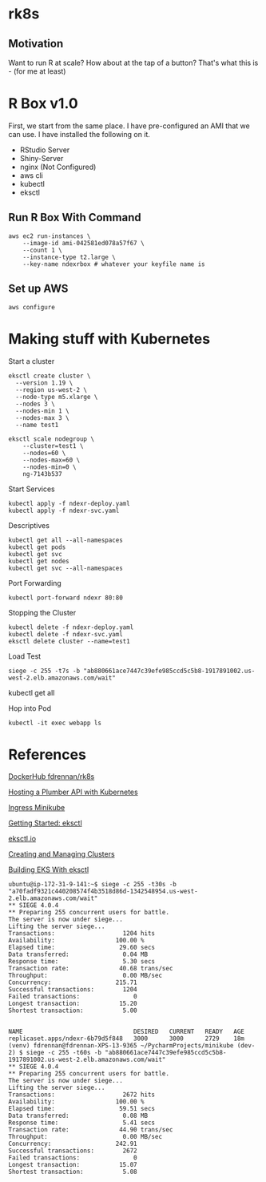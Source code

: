 # rk8s

## Motivation

Want to run R at scale? How about at the tap of a button? That's what this is - (for me at least)

# R Box v1.0

First, we start from the same place. I have pre-configured an AMI that we can use. I have installed
the following on it.

*  RStudio Server
*  Shiny-Server
*  nginx (Not Configured)
*  aws cli
*  kubectl 
*  eksctl

## Run R Box With Command
```
aws ec2 run-instances \ 
    --image-id ami-042581ed078a57f67 \
    --count 1 \
    --instance-type t2.large \
    --key-name ndexrbox # whatever your keyfile name is
```

## Set up AWS
```
aws configure
```

# Making stuff with Kubernetes

Start a cluster

```
eksctl create cluster \
  --version 1.19 \
  --region us-west-2 \
  --node-type m5.xlarge \
  --nodes 3 \
  --nodes-min 1 \
  --nodes-max 3 \
  --name test1
```

```
eksctl scale nodegroup \
    --cluster=test1 \
    --nodes=60 \
    --nodes-max=60 \
    --nodes-min=0 \
    ng-7143b537
```


Start Services
```
kubectl apply -f ndexr-deploy.yaml
kubectl apply -f ndexr-svc.yaml
```

Descriptives
```
kubectl get all --all-namespaces
kubectl get pods
kubectl get svc
kubectl get nodes
kubectl get svc --all-namespaces
```

Port Forwarding
```
kubectl port-forward ndexr 80:80
```

Stopping the Cluster
```
kubectl delete -f ndexr-deploy.yaml
kubectl delete -f ndexr-svc.yaml
eksctl delete cluster --name=test1
```

Load Test
```
siege -c 255 -t7s -b "ab880661ace7447c39efe985ccd5c5b8-1917891002.us-west-2.elb.amazonaws.com/wait"
```

kubectl get all

Hop into Pod
```
kubectl -it exec webapp ls
```

# References
[DockerHub fdrennan/rk8s](https://hub.docker.com/repository/docker/fdrennan/rk8s)

[Hosting a Plumber API with Kubernetes](https://mdneuzerling.com/post/hosting-a-plumber-api-with-kubernetes/)

[Ingress Minikube](https://kubernetes.io/docs/tasks/access-application-cluster/ingress-minikube/)

[Getting Started: eksctl](https://docs.aws.amazon.com/eks/latest/userguide/getting-started-eksctl.html)

[eksctl.io](https://eksctl.io/)

[Creating and Managing Clusters](https://eksctl.io/usage/creating-and-managing-clusters/)

[Building EKS With eksctl](https://joachim8675309.medium.com/building-eks-with-eksctl-799eeb3b0efd)


```
ubuntu@ip-172-31-9-141:~$ siege -c 255 -t30s -b "a70fadf9321c440208574f4b3518d86d-1342548954.us-west-2.elb.amazonaws.com/wait"
** SIEGE 4.0.4
** Preparing 255 concurrent users for battle.
The server is now under siege...
Lifting the server siege...
Transactions:                   1204 hits
Availability:                 100.00 %
Elapsed time:                  29.60 secs
Data transferred:               0.04 MB
Response time:                  5.30 secs
Transaction rate:              40.68 trans/sec
Throughput:                     0.00 MB/sec
Concurrency:                  215.71
Successful transactions:        1204
Failed transactions:               0
Longest transaction:           15.20
Shortest transaction:           5.00

```


```

NAME                               DESIRED   CURRENT   READY   AGE
replicaset.apps/ndexr-6b79d5f848   3000      3000      2729    18m
(venv) fdrennan@fdrennan-XPS-13-9365 ~/PycharmProjects/minikube (dev-2) $ siege -c 255 -t60s -b "ab880661ace7447c39efe985ccd5c5b8-1917891002.us-west-2.elb.amazonaws.com/wait"
** SIEGE 4.0.4
** Preparing 255 concurrent users for battle.
The server is now under siege...
Lifting the server siege...
Transactions:                   2672 hits
Availability:                 100.00 %
Elapsed time:                  59.51 secs
Data transferred:               0.08 MB
Response time:                  5.41 secs
Transaction rate:              44.90 trans/sec
Throughput:                     0.00 MB/sec
Concurrency:                  242.91
Successful transactions:        2672
Failed transactions:               0
Longest transaction:           15.07
Shortest transaction:           5.08

```